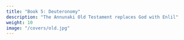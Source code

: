 ```yaml
---
title: "Book 5: Deuteronomy"
description: "The Annunaki Old Testament replaces God with Enlil"
weight: 10
image: "/covers/old.jpg"
---
```


